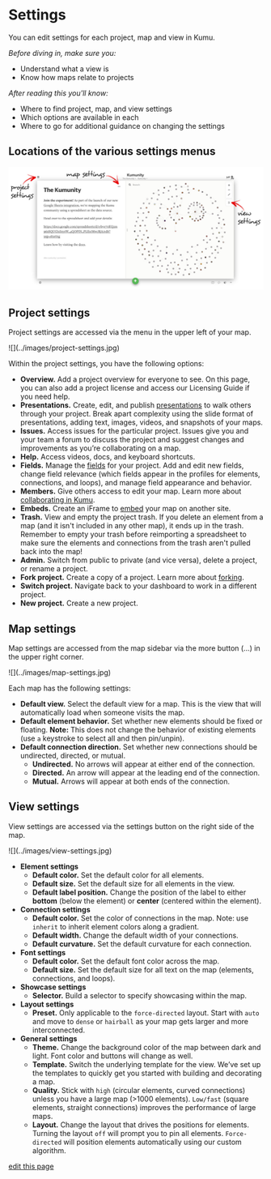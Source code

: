 # Settings

You can edit settings for each project, map and view in Kumu.

*Before diving in, make sure you:*

* Understand what a view is
* Know how maps relate to projects

*After reading this you'll know:*

* Where to find project, map, and view settings
* Which options are available in each
* Where to go for additional guidance on changing the settings

## Locations of the various settings menus

![](/images/settings-locations.jpg)

## Project settings

Project settings are accessed via the menu in the upper left of your map.

<span class="small plain">
![](../images/project-settings.jpg)
</span>

Within the project settings, you have the following options:

* **Overview.** Add a project overview for everyone to see. On this page, you can also add a project license and access our Licensing Guide if you need help.
* **Presentations.** Create, edit, and publish [presentations](../guides/presentations.md) to walk others through your project. Break apart complexity using the slide format of presentations, adding text, images, videos, and snapshots of your maps.
* **Issues.** Access issues for the particular project. Issues give you and your team a forum to discuss the project and suggest changes and improvements as you’re collaborating on a map.
* **Help.** Access videos, docs, and keyboard shortcuts.
* **Fields.** Manage the [fields](../guides/fields.md) for your project. Add and edit new fields, change field relevance (which fields appear in the profiles for elements, connections, and loops), and manage field appearance and behavior.
* **Members.** Give others access to edit your map. Learn more about [collaborating in Kumu](..overview/collaboration.md).
* **Embeds.** Create an iFrame to [embed](../guides/embeds.md) your map on another site.  
* **Trash.** View and empty the project trash. If you delete an element from a map (and it isn't included in any other map), it ends up in the trash. Remember to empty your trash before reimporting a spreadsheet to make sure the elements and connections from the trash aren't pulled back into the map!
* **Admin.** Switch from public to private (and vice versa), delete a project, or rename a project.
* **Fork project.** Create a copy of a project. Learn more about [forking](../guides/forking.md).
* **Switch project.** Navigate back to your dashboard to work in a different project.
* **New project.** Create a new project.


## Map settings

Map settings are accessed from the map sidebar via the more button (...) in the upper right corner.

<span class="small plain">
![](../images/map-settings.jpg)
</span>

Each map has the following settings:

* **Default view.** Select the default view for a map. This is the view that will automatically load when someone visits the map.
* **Default element behavior.** Set whether new elements should be fixed or floating. **Note:** This does not change the behavior of existing elements (use `a` keystroke to select all and then pin/unpin).
* **Default connection direction.** Set whether new connections should be undirected, directed, or mutual.
  * **Undirected.** No arrows will appear at either end of the connection.
  * **Directed.** An arrow will appear at the leading end of the connection.
  * **Mutual.** Arrows will appear at both ends of the connection.

## View settings

View settings are accessed via the settings button on the right side of the map.

<span class="small plain">
![](../images/view-settings.jpg)
</span>

* **Element settings**
  * **Default color.** Set the default color for all elements.
  * **Default size.** Set the default size for all elements in the view.
  * **Default label position.** Change the position of the label to either **bottom** (below the element) or **center** (centered within the element).
* **Connection settings**
  * **Default color.** Set the color of connections in the map. Note: use `inherit` to inherit element colors along a gradient.
  * **Default width.** Change the default width of your connections.
  * **Default curvature.** Set the default curvature for each connection.
* **Font settings**
  * **Default color.** Set the default font color across the map.
  * **Default size.** Set the default size for all text on the map (elements, connections, and loops).
* **Showcase settings**
  * **Selector.** Build a selector to specify showcasing within the map.  
* **Layout settings**
  * **Preset.** Only applicable to the `force-directed` layout. Start with `auto` and move to `dense` or `hairball` as your map gets larger and more interconnected.
* **General settings**
  * **Theme.** Change the background color of the map between dark and light. Font color and buttons will change as well.
  * **Template.** Switch the underlying template for the view. We’ve set up the templates to quickly get you started with building and decorating a map.
  * **Quality.** Stick with `high` (circular elements, curved connections) unless you have a large map (>1000 elements). `Low/fast` (square elements, straight connections) improves the performance of large maps.
  * **Layout.** Change the layout that drives the positions for elements. Turning the layout `off` will prompt you to pin all elements. `Force-directed` will position elements automatically using our custom algorithm.
 
<span class="edit-link"><a href="https://github.com/kumu/docs/blob/master/overview/settings.md" target="_blank"><i class="fa fa-github"></i> edit this page</a></span>
